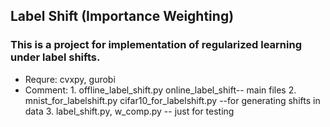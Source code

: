 ## Label Shift (Importance Weighting)
### This is a project for implementation of regularized learning under label shifts.
  * Requre: cvxpy, gurobi
  * Comment:  1. offline_label_shift.py online_label_shift-- main files
              2. mnist_for_labelshift.py cifar10_for_labelshift.py --for generating shifts in data
              3. label_shift.py, w_comp.py -- just for testing

